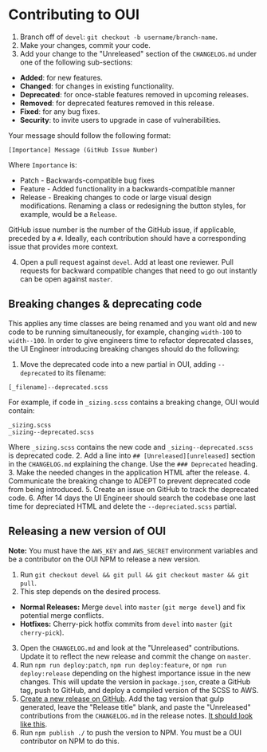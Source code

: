 # Contributing to OUI

1. Branch off of `devel`: `git checkout -b username/branch-name`.
2. Make your changes, commit your code.
3. Add your change to the "Unreleased" section of the `CHANGELOG.md` under one of the following sub-sections:
  * **Added**: for new features.
  * **Changed**: for changes in existing functionality.
  * **Deprecated**: for once-stable features removed in upcoming releases.
  * **Removed**: for deprecated features removed in this release.
  * **Fixed**: for any bug fixes.
  * **Security**: to invite users to upgrade in case of vulnerabilities.

  Your message should follow the following format:

  ```
  [Importance] Message (GitHub Issue Number)
  ```

  Where `Importance` is:

  * Patch - Backwards-compatible bug fixes
  * Feature - Added functionality in a backwards-compatible manner
  * Release - Breaking changes to code or large visual design modifications. Renaming a class or redesigning the button styles, for example, would be a `Release`.

  GitHub issue number is the number of the GitHub issue, if applicable, preceded by a `#`. Ideally, each contribution should have a corresponding issue that provides more context.

4. Open a pull request against `devel`. Add at least one reviewer. Pull requests for backward compatible changes that need to go out instantly can be open against `master`.

## Breaking changes & deprecating code

This applies any time classes are being renamed and you want old and new code to be running simultaneously, for example, changing `width-100` to `width--100`. In order to give engineers time to refactor deprecated classes, the UI Engineer introducing breaking changes should do the following:

1. Move the deprecated code into a new partial in OUI, adding `--deprecated` to its filename:

  ```
  [_filename]--deprecated.scss
  ```

  For example, if code in `_sizing.scss` contains a breaking change, OUI would contain:

  ```
  _sizing.scss
  _sizing--deprecated.scss
  ```

  Where `_sizing.scss` contains the new code and `_sizing--deprecated.scss` is deprecated code.
2. Add a line into `## [Unreleased][unreleased]` section in the `CHANGELOG.md` explaining the change. Use the `### Deprecated` heading.
3. Make the needed changes in the application HTML after the release.
4. Communicate the breaking change to ADEPT to prevent deprecated code from being introduced.
5. Create an issue on GitHub to track the deprecated code.
6. After 14 days the UI Engineer should search the codebase one last time for depreciated HTML and delete the `--depreciated.scss` partial.

## Releasing a new version of OUI

**Note:** You must have the `AWS_KEY` and `AWS_SECRET` environment variables and be a contributor on the OUI NPM to release a new version.

1. Run `git checkout devel && git pull && git checkout master && git pull`.
2. This step depends on the desired process.
  - **Normal Releases:** Merge `devel` into `master` (`git merge devel`) and fix potential merge conflicts.
  - **Hotfixes:** Cherry-pick hotfix commits from `devel` into `master` (`git cherry-pick`).
3. Open the `CHANGELOG.md` and look at the "Unreleased" contributions. Update it to reflect the new release and commit the change on `master`.
4. Run `npm run deploy:patch`, `npm run deploy:feature`, or `npm run deploy:release` depending on the highest importance issue in the new changes. This will update the version in `package.json`, create a GitHub tag, push to GitHub, and deploy a compiled version of the SCSS to AWS.
5. [Create a new release on GitHub](https://github.com/optimizely/oui/releases/new). Add the tag version that gulp generated, leave the "Release title" blank, and paste the "Unreleased" contributions from the `CHANGELOG.md` in the release notes. [It should look like this](https://www.dropbox.com/s/1nln5ttbxfbacuv/Screenshot%202015-09-02%2011.31.21.png).
6. Run `npm publish ./` to push the version to NPM. You must be a OUI contributor on NPM to do this.
